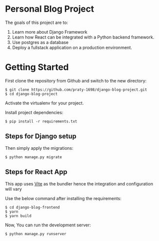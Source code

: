 # Personal Blog Project

The goals of this project are to:

1.  Learn more about Django Framework
2.  Learn how React can be integrated with a Python backend framework.
3.  Use postgres as a database
4.  Deploy a fullstack application on a production environment.

# Getting Started

First clone the repository from Github and switch to the new directory:

    $ git clone https://github.com/praty-1698/django-blog-project.git
    $ cd django-blog-project
    
Activate the virtualenv for your project.
    
Install project dependencies:

    $ pip install -r requirements.txt
    
## Steps for Django setup

Then simply apply the migrations:

    $ python manage.py migrate

## Steps for React App

This app uses [Vite](https://vitejs.dev/) as the bundler hence the integration and configuration will vary

Use the below command after installing the requirements:
    
    $ cd django-blog-frontend
    $ yarn
    $ yarn build

Now, You can run the development server:

    $ python manage.py runserver
